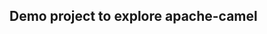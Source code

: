 **Demo project to explore apache-camel**
 -----------------------------------------------------------------------------------------------------------
 
